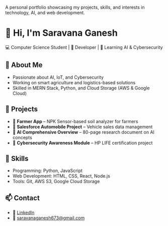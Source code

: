 A personal portfolio showcasing my projects, skills, and interests in technology, AI, and web development.

# 👋 Hi, I'm Saravana Ganesh  
💻 Computer Science Student | 🚀 Developer | 🌱 Learning AI & Cybersecurity  

## 🌟 About Me
- Passionate about AI, IoT, and Cybersecurity  
- Working on smart agriculture and logistics-based solutions  
- Skilled in MERN Stack, Python, and Cloud Storage (AWS & Google Cloud)

## 💼 Projects
- 🚜 **Farmer App** – NPK Sensor-based soil analyzer for farmers  
- 🚗 **Salesforce Automobile Project** – Vehicle sales data management  
- 🤖 **AI Comprehensive Overview** – 80-page research document on AI concepts  
- 🔐 **Cybersecurity Awareness Module** – HP LIFE certification project  

## 🧠 Skills
- Programming: Python, JavaScript  
- Web Development: HTML, CSS, React, Node.js  
- Tools: Git, AWS S3, Google Cloud Storage  

## 📫 Contact
- 💼 [LinkedIn](http://www.linkedin.com/in/saravanaganesh5720)
- 📧 saravanaganesh673@gmail.com

